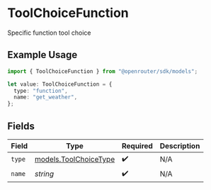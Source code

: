 # ToolChoiceFunction

Specific function tool choice

## Example Usage

```typescript
import { ToolChoiceFunction } from "@openrouter/sdk/models";

let value: ToolChoiceFunction = {
  type: "function",
  name: "get_weather",
};
```

## Fields

| Field                                                | Type                                                 | Required                                             | Description                                          |
| ---------------------------------------------------- | ---------------------------------------------------- | ---------------------------------------------------- | ---------------------------------------------------- |
| `type`                                               | [models.ToolChoiceType](../models/toolchoicetype.md) | :heavy_check_mark:                                   | N/A                                                  |
| `name`                                               | *string*                                             | :heavy_check_mark:                                   | N/A                                                  |